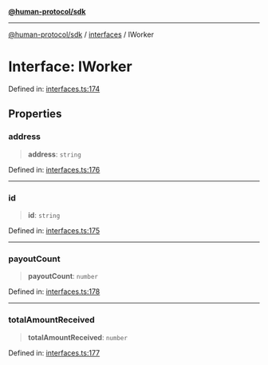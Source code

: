 [**@human-protocol/sdk**](../../README.md)

***

[@human-protocol/sdk](../../modules.md) / [interfaces](../README.md) / IWorker

# Interface: IWorker

Defined in: [interfaces.ts:174](https://github.com/humanprotocol/human-protocol/blob/508a14bc6124efbce87c3168c916200b52bfc694/packages/sdk/typescript/human-protocol-sdk/src/interfaces.ts#L174)

## Properties

### address

> **address**: `string`

Defined in: [interfaces.ts:176](https://github.com/humanprotocol/human-protocol/blob/508a14bc6124efbce87c3168c916200b52bfc694/packages/sdk/typescript/human-protocol-sdk/src/interfaces.ts#L176)

***

### id

> **id**: `string`

Defined in: [interfaces.ts:175](https://github.com/humanprotocol/human-protocol/blob/508a14bc6124efbce87c3168c916200b52bfc694/packages/sdk/typescript/human-protocol-sdk/src/interfaces.ts#L175)

***

### payoutCount

> **payoutCount**: `number`

Defined in: [interfaces.ts:178](https://github.com/humanprotocol/human-protocol/blob/508a14bc6124efbce87c3168c916200b52bfc694/packages/sdk/typescript/human-protocol-sdk/src/interfaces.ts#L178)

***

### totalAmountReceived

> **totalAmountReceived**: `number`

Defined in: [interfaces.ts:177](https://github.com/humanprotocol/human-protocol/blob/508a14bc6124efbce87c3168c916200b52bfc694/packages/sdk/typescript/human-protocol-sdk/src/interfaces.ts#L177)
